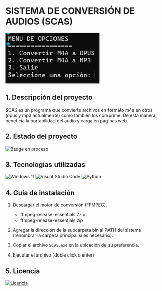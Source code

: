 # SISTEMA DE CONVERSIÓN DE AUDIOS (SCAS)

![Menú del programa](images/image1.png)

## 1. Descripción del proyecto
SCAS es un programa que convierte archivos en formato m4a en otros (opus y mp3 actualmente) como también los comprime. De esta manera, beneficia la portabilidad del audio y carga en páginas web.

## 2. Estado del proyecto
![Badge en proceso](https://img.shields.io/badge/STATUS-EN_PROGRESO-green)

## 3. Tecnologías utilizadas
![Windows 11](https://img.shields.io/badge/Windows%2011-%230079d5.svg?style=for-the-badge&logo=Windows%2011&logoColor=white)
![Visual Studio Code](https://img.shields.io/badge/Visual%20Studio%20Code-217346.svg?style=for-the-badge&logo=visual-studio-code&logoColor=white)
![Python](https://img.shields.io/badge/python-3670A0?style=for-the-badge&logo=python&logoColor=ffdd54)

## 4. Guía de instalación
1) Descargar el motor de conversión ([FFMPEG](https://www.gyan.dev/ffmpeg/builds/)).
    - ffmpeg-release-essentials.7z o
    - ffmpeg-release-essentials.zip

2) Agregar la dirección de la subcarpeta bin al PATH del sistema (renombrar la carpeta principal si es necesario).

3) Copiar el archivo ```SCAS.exe``` en la ubicación de su preferencia.

4) Ejecutar el archivo (doble click o enter)

## 5. Licencia
[![Licencia](https://img.shields.io/github/license/Ileriayo/markdown-badges?style=for-the-badge)](./LICENSE)